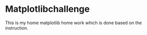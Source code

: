 # Matplotlibchallenge
This is my home matplotlib home work which is done based on the instruction. 
